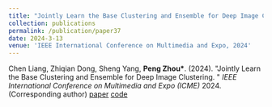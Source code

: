 ```yaml
---
title: "Jointly Learn the Base Clustering and Ensemble for Deep Image Clustering"
collection: publications
permalink: /publication/paper37
date: 2024-3-13
venue: 'IEEE International Conference on Multimedia and Expo, 2024'
---
```


Chen Liang, Zhiqian Dong, Sheng Yang, **Peng Zhou\***. (2024). &quot;Jointly Learn the Base Clustering and Ensemble for Deep Image Clustering. &quot; <i>IEEE International Conference on Multimedia and Expo (ICME)</i> 2024. (Corresponding author) [paper](http://Doctor-Nobody.github.io/papers/ICME2024_2.pdf) [code](https://github.com/liangchen98/JDCE)